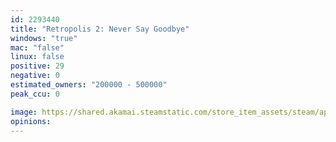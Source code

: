 ```yaml
---
id: 2293440
title: "Retropolis 2: Never Say Goodbye"
windows: "true"
mac: "false"
linux: false
positive: 29
negative: 0
estimated_owners: "200000 - 500000"
peak_ccu: 0

image: https://shared.akamai.steamstatic.com/store_item_assets/steam/apps/2293440/header.jpg?t=1722782106
opinions:
---
```

